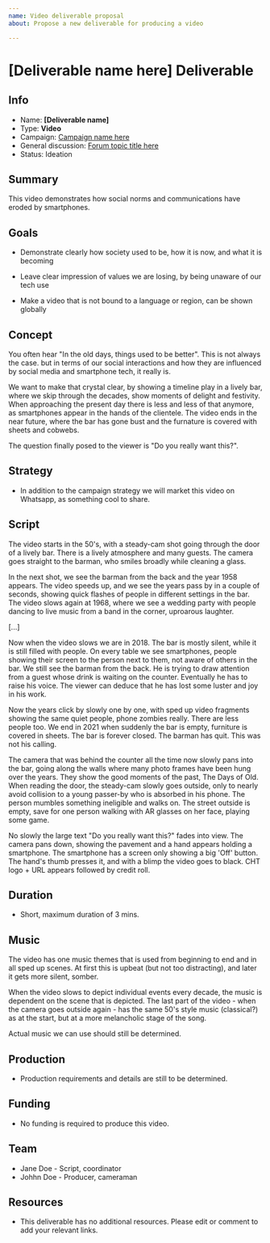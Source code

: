```yaml
---
name: Video deliverable proposal
about: Propose a new deliverable for producing a video

---
```


# [Deliverable name here] Deliverable

<!-- Please fill in the information below each header according to the instructions.

       - Do NOT remove section headers. Instead add the placeholder text if the section is not needed.
       - You can leave the comments. They can be helpful when editing the issue later on.
       - Replace brackets with appropriate information (unless part of a link), leaving formatting intact.
       - The non-comments texts below provide examples, unless they are placeholder text

    Note: You will not be wasting your time documenting all this. The information in this issue
          should be copied to the Deliverable README.md after your feedback is incorporated.
-->

## Info 

<!-- Provide short name, which is actual title that is used when publishing. Also add the link to community forum topic that is used for general discussion.

The deliverable type is , in this case, 'Video'. For other deliverables this can be anything, such as Website, Image, Blog, Press Release, Meetup, Advert, etc.

Valid values for 'Status' are: Ideation, Preparing, Launched, Finished
-->

- Name: **[Deliverable name]**
- Type: **Video**
- Campaign: [Campaign name here](url-to-campaign-readme)
- General discussion: [Forum topic title here](forum-topic-url)
- Status: Ideation

## Summary 

<!-- Clear and concise explanation in 1-3 lines of text. -->

This video demonstrates how social norms and communications have eroded by smartphones.

## Goals

<!-- Bullet list of the intended effects of the deliverable, separated by empty lines. -->

- Demonstrate clearly how society used to be, how it is now, and what it is becoming

- Leave clear impression of values we are losing, by being unaware of our tech use

- Make a video that is not bound to a language or region, can be shown globally

## Concept

<!-- Describe the concept, the moral, underlying ideas of the video (one or more paragraphs of text) -->

You often hear "In the old days, things used to be better". This is not always the case. but in terms of our social interactions and how they are influenced by social media and smartphone tech, it really is.

We want to make that crystal clear, by showing a timeline play in a lively bar, where we skip through the decades, show moments of delight and festivity. When approaching the present day there is less and less of that anymore, as smartphones appear in the hands of the clientele. The video ends in the near future, where the bar has gone bust and the furnature is covered with sheets and cobwebs.

The question finally posed to the viewer is "Do you really want this?".

## Strategy

<!--Additional strategy requirements to what is outlined in the campaign. Use this placeholder text if this section is not needed:

- This deliverable does not require additional strategy. Please refer to [campaign strategy](url-to-campaign-readme#strategy).
 -->

- In addition to the campaign strategy we will market this video on Whatsapp, as something cool to share.

## Script

<!-- Summary of the script of the video (multiple paragraphs, providing details). Update/refine the script as it evolves, incorporating feedback. The sample text below shows how detailed this should get. -->

The video starts in the 50's, with a steady-cam shot going through the door of a lively bar. There is a lively atmosphere and many guests. The camera goes straight to the barman, who smiles broadly while cleaning a glass.

In the next shot, we see the barman from the back and the year 1958 appears. The video speeds up, and we see the years pass by in a couple of seconds, showing quick flashes of people in different settings in the bar. The video slows again at 1968, where we see a wedding party with people dancing to live music from a band in the corner, uproarous laughter.

[...]

Now when the video slows we are in 2018. The bar is mostly silent, while it is still filled with people. On every table we see smartphones, people showing their screen to the person next to them, not aware of others in the bar. We still see the barman from the back. He is trying to draw attention from a guest whose drink is waiting on the counter. Eventually he has to raise his voice. The viewer can deduce that he has lost some luster and joy in his work.

Now the years click by slowly one by one, with sped up video fragments showing the same quiet people, phone zombies really. There are less people too. We end in 2021 when suddenly the bar is empty, furniture is covered in sheets. The bar is forever closed. The barman has quit. This was not his calling.

The camera that was behind the counter all the time now slowly pans into the bar, going along the walls where many photo frames have been hung over the years. They show the good moments of the past, The Days of Old. When reading the door, the steady-cam slowly goes outside, only to nearly avoid collision to a young passer-by who is absorbed in his phone. The person mumbles something ineligible and walks on. The street outside is empty, save for one person walking with AR glasses on her face, playing some game.

No slowly the large text "Do you really want this?" fades into view. The camera pans down, showing the pavement and a hand appears holding a smartphone. The smartphone has a screen only showing a big 'Off' button. The hand's thumb presses it, and with a blimp the video goes to black. CHT logo + URL appears followed by credit roll.

## Duration

<!-- Indicator on how long the video should be (one or more bullets) -->

- Short, maximum duration of 3 mins.

## Music

<!-- Plan for the music that is likely to be used in the video. -->

The video has one music themes that is used from beginning to end and in all sped up scenes. At first this is upbeat (but not too distracting), and later it gets more silent, somber.

When the video slows to depict individual events every decade, the music is dependent on the scene that is depicted. The last part of the video - when the camera goes outside again - has the same 50's style music (classical?) as at the start, but at a more melancholic stage of the song.

Actual music we can use should still be determined.

## Production

<!-- Summary of high-level plan on how to produce the video. A detailed plan should be added in separate documents and linked from here. If this is not known at time of proposal, keep the placeholder text. -->

- Production requirements and details are still to be determined.

## Funding

<!-- (optional) Financial requirements, required budget, ways to obtain funds (keep it short, couple of paragraphs, some bullets). If necessary link to separate detailed funding document. Use the placeholder text if no funding is required. -->

- No funding is required to produce this video. 

## Team

<!-- Bullet list of all people involved and their role/tasks (and who will appear on the eventual 'credit roll', if there is one) -->

- Jane Doe - Script, coordinator
- Johhn Doe - Producer, cameraman

## Resources

<!-- (optional) Links to relevant folders, files and external information, or leave the placeholder text. -->

- This deliverable has no additional resources. Please edit or comment to add your relevant links.
